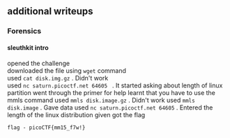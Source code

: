 ## additional writeups

### Forensics

#### sleuthkit intro 

opened the challenge   
downloaded the file using `wget` command   
used `cat disk.img.gz` . Didn't work  
used `nc saturn.picoctf.net 64605 ` . It started asking about length of linux partition
went through the primer for help 
learnt that you have to use the mmls command 
used `mmls disk.image.gz` . Didn't work
used `mmls disk.image` . Gave data 
used `nc saturn.picoctf.net 64605` . Entered the length of the linux distribution given 
got the flag 
```
flag - picoCTF{mm15_f7w!}
```

